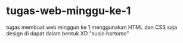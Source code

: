 # tugas-web-minggu-ke-1

tugas membuat web minggun ke 1
menggunakan HTML dan CSS saja
design di dapat dalam bentuk XD
"susio hartomo"
